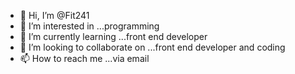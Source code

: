 - 👋 Hi, I’m @Fit241
- 👀 I’m interested in ...programming
- 🌱 I’m currently learning ...front end developer
- 💞️ I’m looking to collaborate on ...front end developer and coding
- 📫 How to reach me ...via email

<!---
Fit241/Fit241 is a ✨ special ✨ repository because its `README.md` (this file) appears on your GitHub profile.
You can click the Preview link to take a look at your changes.
--->
